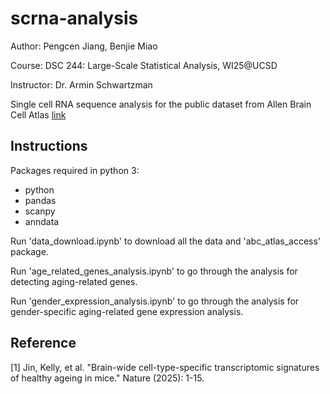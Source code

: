 # scrna-analysis

Author: Pengcen Jiang, Benjie Miao

Course: DSC 244: Large-Scale Statistical Analysis, WI25@UCSD 

Instructor: Dr. Armin Schwartzman

Single cell RNA sequence analysis for the public dataset from Allen Brain Cell Atlas [link](https://alleninstitute.github.io/abc_atlas_access/descriptions/Zeng_Aging_Mouse_dataset.html)


## Instructions

Packages required in python 3: 
- python
- pandas
- scanpy
- anndata


Run 'data_download.ipynb' to download all the data and 'abc_atlas_access' package. 

Run 'age_related_genes_analysis.ipynb' to go through the analysis for detecting aging-related genes. 

Run 'gender_expression_analysis.ipynb' to go through the analysis for gender-specific aging-related gene expression analysis. 


## Reference
[1] Jin, Kelly, et al. "Brain-wide cell-type-specific transcriptomic signatures of healthy ageing in mice." Nature (2025): 1-15.